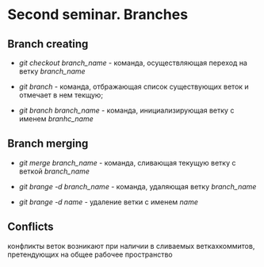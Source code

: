 # Second seminar. Branches

## Branch creating

* *git checkout branch_name* - команда, осуществляющая переход на ветку *branch_name*

* *git branch* - команда, отбражающая список существующих веток и отмечает в нем текщую;

* *git branch branch_name* - команда, инициализирующая ветку с именем  *branhc_name*

## Branch merging

* *git merge branch_name* - команда, сливающая текущую ветку с веткой *branch_name*

* *git brange -d branch_name* - команда, удаляющая ветку *branch_name*

* *git brange -d name* - удаление ветки с именем *name*
 
## Conflicts

конфликты веток возникают при наличии в сливаемых веткахкоммитов, претендующих на общее рабочее пространство
 